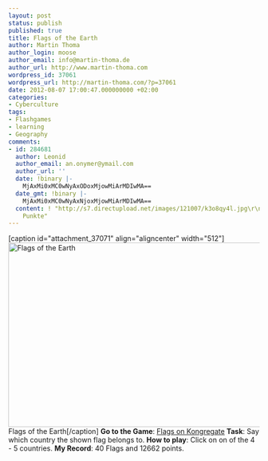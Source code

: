 ```yaml
---
layout: post
status: publish
published: true
title: Flags of the Earth
author: Martin Thoma
author_login: moose
author_email: info@martin-thoma.de
author_url: http://www.martin-thoma.com
wordpress_id: 37061
wordpress_url: http://martin-thoma.com/?p=37061
date: 2012-08-07 17:00:47.000000000 +02:00
categories:
- Cyberculture
tags:
- Flashgames
- learning
- Geography
comments:
- id: 284681
  author: Leonid
  author_email: an.onymer@ymail.com
  author_url: ''
  date: !binary |-
    MjAxMi0xMC0wNyAxODoxMjowMiArMDIwMA==
  date_gmt: !binary |-
    MjAxMi0xMC0wNyAxNjoxMjowMiArMDIwMA==
  content: ! "http://s7.directupload.net/images/121007/k3o8qy4l.jpg\r\n245240
    Punkte"
---
```

[caption id="attachment_37071" align="aligncenter" width="512"]<a href="http://martin-thoma.com/wp-content/uploads/2012/07/flags-of-the-earth.png"><img src="http://martin-thoma.com/wp-content/uploads/2012/07/flags-of-the-earth.png" alt="Flags of the Earth" title="Flags of the Earth" width="512" height="370" class="size-full wp-image-37071" /></a> Flags of the Earth[/caption]
<strong>Go to the Game</strong>: <a href="http://www.kongregate.com/games/KingDotCom/flags">Flags on Kongregate</a>
<strong>Task</strong>: Say which country the shown flag belongs to.
<strong>How to play</strong>: Click on on of the 4 - 5 countries.
<strong>My Record</strong>: 40 Flags and 12662 points.
